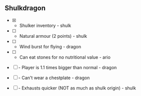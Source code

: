 ## Shulkdragon

- [x] + Shulker inventory - shulk
- [ ] + Natural armour (2 points) - shulk
- [ ] + Wind burst for flying - dragon
- [ ] + Can eat stones for no nutritional value - ario

- [ ] \- Player is 1.1 times bigger than normal - dragon
- [ ] \- Can't wear a chestplate - dragon
- [ ] \- Exhausts quicker (NOT as much as shulk origin) - shulk
